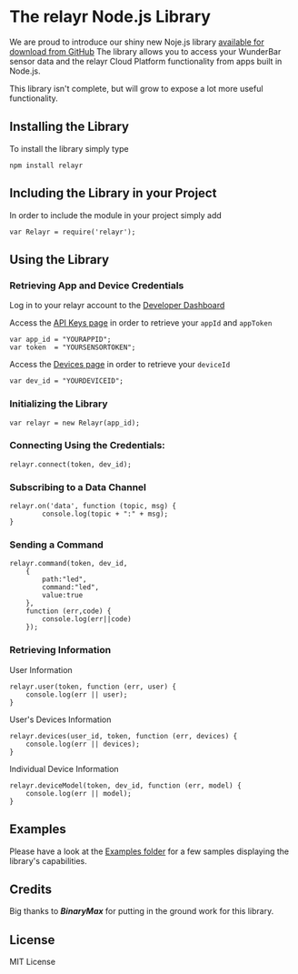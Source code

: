 # The relayr Node.js Library

We are proud to introduce our shiny new Noje.js library [available for download from GitHub](https://github.com/relayr/node-relayr)
The library allows you to access your WunderBar sensor data and the relayr Cloud Platform functionality from apps built in Node.js.

This library isn't complete, but will grow to expose a lot more useful functionality.

## Installing the Library

To install the library simply type 

	npm install relayr


## Including the Library in your Project 

In order to include the module in your project simply add


	var Relayr = require('relayr');

## Using the Library  

### Retrieving App and Device Credentials 

Log in to your relayr account to the [Developer Dashboard](https://developer.relayr.io)

Access the [API Keys page](https://developer.relayr.io/dashboard/apps/myApps) in order to retrieve your `appId` and `appToken` 

	var app_id = "YOURAPPID";
	var token  = "YOURSENSORTOKEN";

Access the [Devices page](https://developer.relayr.io/dashboard/devices) in order to retrieve your `deviceId`

	var dev_id = "YOURDEVICEID";

### Initializing the Library


	var relayr = new Relayr(app_id);


### Connecting  Using the Credentials:

	relayr.connect(token, dev_id);


### Subscribing to a Data Channel

	relayr.on('data', function (topic, msg) {
	        console.log(topic + ":" + msg);
	}


### Sending a Command

	relayr.command(token, dev_id, 
	    {
	        path:"led", 
	        command:"led", 
	        value:true
	    }, 
	    function (err,code) {
	        console.log(err||code)
	    });


### Retrieving Information

User Information

	relayr.user(token, function (err, user) {
	    console.log(err || user);
	}


User's Devices Information

	relayr.devices(user_id, token, function (err, devices) {
	    console.log(err || devices);
	}


Individual Device Information

	relayr.deviceModel(token, dev_id, function (err, model) {
	    console.log(err || model);
	}


## Examples

Please have a look at the [Examples folder](https://github.com/relayr/node-relayr/tree/documentation/examples) for a few samples displaying the library's capabilities.

## Credits
Big thanks to ***BinaryMax*** for putting in the ground work for this library.

## License
MIT License
